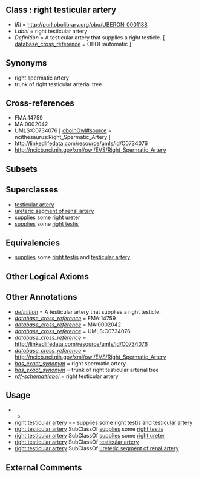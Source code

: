 
## Class : right testicular artery

 * *IRI* = http://purl.obolibrary.org/obo/UBERON_0001188
 * *Label* = right testicular artery
 * *Definition* = A testicular artery that supplies a right testicle. [ [database_cross_reference](../../ef/oboInOwl#hasDbXref.md) = OBOL:automatic ]

## Synonyms

 * right spermatic artery
 * trunk of right testicular arterial tree

## Cross-references

 * FMA:14759
 * MA:0002042
 * UMLS:C0734076 [ [oboInOwl#source](../../ce/oboInOwl#source.md) = ncithesaurus:Right_Spermatic_Artery ]
 * http://linkedlifedata.com/resource/umls/id/C0734076
 * http://ncicb.nci.nih.gov/xml/owl/EVS/Right_Spermatic_Artery

## Subsets


## Superclasses

 * [testicular artery](../../UBERON/87/UBERON_0001187.md)
 * [ureteric segment of renal artery](../../UBERON/68/UBERON_0003468.md)
 * [supplies](../../RO/78/RO_0002178.md) some [right ureter](../../UBERON/22/UBERON_0001222.md)
 * [supplies](../../RO/78/RO_0002178.md) some [right testis](../../UBERON/34/UBERON_0004534.md)

## Equivalencies

 * [supplies](../../RO/78/RO_0002178.md) some [right testis](../../UBERON/34/UBERON_0004534.md) and [testicular artery](../../UBERON/87/UBERON_0001187.md)

## Other Logical Axioms


## Other Annotations

 * *[definition](../../IAO/15/IAO_0000115.md)* = A testicular artery that supplies a right testicle.
 * *[database_cross_reference](../../ef/oboInOwl#hasDbXref.md)* = FMA:14759
 * *[database_cross_reference](../../ef/oboInOwl#hasDbXref.md)* = MA:0002042
 * *[database_cross_reference](../../ef/oboInOwl#hasDbXref.md)* = UMLS:C0734076
 * *[database_cross_reference](../../ef/oboInOwl#hasDbXref.md)* = http://linkedlifedata.com/resource/umls/id/C0734076
 * *[database_cross_reference](../../ef/oboInOwl#hasDbXref.md)* = http://ncicb.nci.nih.gov/xml/owl/EVS/Right_Spermatic_Artery
 * *[has_exact_synonym](../../ym/oboInOwl#hasExactSynonym.md)* = right spermatic artery
 * *[has_exact_synonym](../../ym/oboInOwl#hasExactSynonym.md)* = trunk of right testicular arterial tree
 * *[rdf-schema#label](../../el/rdf-schema#label.md)* = right testicular artery

## Usage

 * -
 * [right testicular artery](../../UBERON/88/UBERON_0001188.md) == [supplies](../../RO/78/RO_0002178.md) some [right testis](../../UBERON/34/UBERON_0004534.md) and [testicular artery](../../UBERON/87/UBERON_0001187.md)
 * [right testicular artery](../../UBERON/88/UBERON_0001188.md) SubClassOf [supplies](../../RO/78/RO_0002178.md) some [right testis](../../UBERON/34/UBERON_0004534.md)
 * [right testicular artery](../../UBERON/88/UBERON_0001188.md) SubClassOf [supplies](../../RO/78/RO_0002178.md) some [right ureter](../../UBERON/22/UBERON_0001222.md)
 * [right testicular artery](../../UBERON/88/UBERON_0001188.md) SubClassOf [testicular artery](../../UBERON/87/UBERON_0001187.md)
 * [right testicular artery](../../UBERON/88/UBERON_0001188.md) SubClassOf [ureteric segment of renal artery](../../UBERON/68/UBERON_0003468.md)

## External Comments

